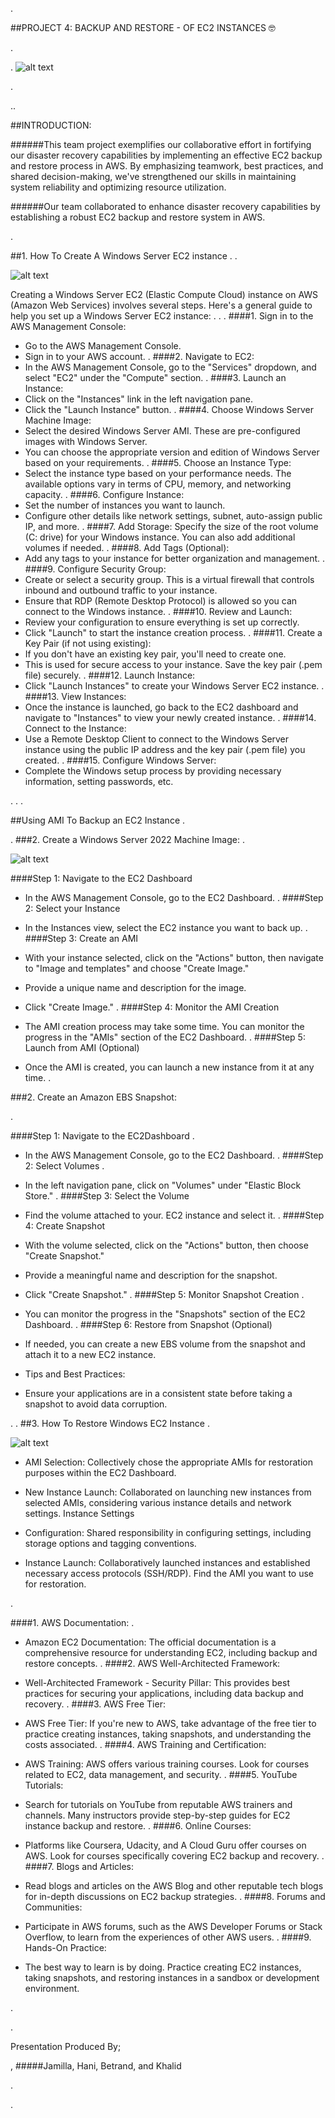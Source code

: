 





.




##PROJECT 4: BACKUP AND RESTORE - OF EC2 INSTANCES 🤓


.

.
![alt text](https://sageaccountssolutions.co.uk/wp-content/uploads/2018/09/backup_animation.gif)



.



..

##INTRODUCTION: 

######This team project exemplifies our collaborative effort in fortifying our disaster recovery capabilities by implementing an effective EC2 backup and restore process in AWS. By emphasizing teamwork, best practices, and shared decision-making, we've strengthened our skills in maintaining system reliability and optimizing resource utilization.

######Our team collaborated to enhance disaster recovery capabilities by establishing a robust EC2 backup and restore system in AWS.


.

##1.  How To Create A Windows Server EC2 instance
.
.

  
![alt text](https://miro.medium.com/v2/resize:fit:828/format:webp/1*YovzCTXsgM3uKnqCzV9Cew.gif)


Creating a Windows Server EC2 (Elastic Compute Cloud) instance on AWS (Amazon Web Services) involves several steps. Here's a general guide to help you set up a Windows Server EC2 instance:
.
.
.
####1. Sign in to the AWS Management Console:
- Go to the AWS Management Console.
- Sign in to your AWS account.
.
####2. Navigate to EC2:
- In the AWS Management Console, go to the "Services" dropdown, and select "EC2" under the "Compute" section.
.
####3. Launch an Instance:
- Click on the "Instances" link in the left navigation pane.
- Click the "Launch Instance" button.
.
####4. Choose Windows Server Machine Image:
- Select the desired Windows Server AMI. These are pre-configured images with Windows Server.
- You can choose the appropriate version and edition of Windows Server based on your requirements.
.
####5. Choose an Instance Type:
- Select the instance type based on your performance needs. The available options vary in terms of CPU, memory, and networking capacity.
.
####6. Configure Instance:
- Set the number of instances you want to launch.
- Configure other details like network settings, subnet, auto-assign public IP, and more.
.
####7. Add Storage:
Specify the size of the root volume (C: drive) for your Windows instance.
You can also add additional volumes if needed.
.
####8. Add Tags (Optional):
- Add any tags to your instance for better organization and management.
.
####9. Configure Security Group:
- Create or select a security group. This is a virtual firewall that controls inbound and outbound traffic to your instance.
- Ensure that RDP (Remote Desktop Protocol) is allowed so you can connect to the Windows instance.
.
####10. Review and Launch:
- Review your configuration to ensure everything is set up correctly.
- Click "Launch" to start the instance creation process.
.
####11. Create a Key Pair (if not using existing):
- If you don't have an existing key pair, you'll need to create one. 
- This is used for secure access to your instance.
Save the key pair (.pem file) securely.
.
####12. Launch Instance:
- Click "Launch Instances" to create your Windows Server EC2 instance.
.
####13. View Instances:
- Once the instance is launched, go back to the EC2 dashboard and navigate to "Instances" to view your newly created instance.
.
####14. Connect to the Instance:
- Use a Remote Desktop Client to connect to the Windows Server instance using the public IP address and the key pair (.pem file) you created.
.
####15. Configure Windows Server:
- Complete the Windows setup process by providing necessary information, setting passwords, etc.





.
.
.

##Using AMI To Backup an EC2 Instance
.

.
###2. Create a Windows Server 2022 Machine Image:
.

![alt text](https://miro.medium.com/v2/resize:fit:828/format:webp/1*3ikIiLV0VljykbThPdPehA.png)



####Step 1: Navigate to the EC2 Dashboard
- In the AWS Management Console, go to the EC2 Dashboard.
.
####Step 2: Select your Instance

- In the Instances view, select the EC2 instance you want to back up.
.
####Step 3: Create an AMI

- With your instance selected, click on the "Actions" button, then navigate to "Image and templates" and choose "Create Image."
- Provide a unique name and description for the image.
- Click "Create Image."
.
####Step 4: Monitor the AMI Creation

- The AMI creation process may take some time. You can monitor the progress in the "AMIs" section of the EC2 Dashboard.
.
####Step 5: Launch from AMI (Optional)

- Once the AMI is created, you can launch a new instance from it at any time.
.


###2. Create an Amazon EBS Snapshot:

.


####Step 1: Navigate to the EC2Dashboard
.
- In the AWS Management Console, go to the EC2 Dashboard.
.
####Step 2: Select Volumes
.
- In the left navigation pane, click on "Volumes" under "Elastic Block Store."
.
####Step 3: Select the Volume
- Find the volume attached to your. EC2 instance and select it.
.
####Step 4: Create Snapshot

- With the volume selected, click on the "Actions" button, then choose "Create Snapshot."

- Provide a meaningful name and description for the snapshot.

- Click "Create Snapshot."
.
####Step 5: Monitor Snapshot Creation
 .
- You can monitor the progress in the "Snapshots" section of the EC2 Dashboard.
.
####Step 6: Restore from Snapshot (Optional)

- If needed, you can create a new EBS volume from the snapshot and attach it to a new EC2 instance.
- Tips and Best Practices:


- Ensure your applications are in a consistent state before taking a snapshot to avoid data corruption.

.
.
##3. How To Restore Windows EC2 Instance
.

![alt text](https://cdn.dribbble.com/users/665790/screenshots/16941214/media/4fd157144032c137fb3bf4e18c3d5fd7.gif)



- AMI Selection: Collectively chose the appropriate AMIs for restoration purposes within the EC2 Dashboard.

- New Instance Launch: Collaborated on launching new instances from selected AMIs, considering various instance details and network settings.
Instance Settings 

- Configuration: Shared responsibility in configuring settings, including storage options and tagging conventions.

- Instance Launch: Collaboratively launched instances and established necessary access protocols (SSH/RDP). Find the AMI you want to use for restoration.


.

####1. AWS Documentation:
.
- Amazon EC2 Documentation: The official documentation is a comprehensive resource for understanding EC2, including backup and restore concepts.
.
####2. AWS Well-Architected Framework:

- Well-Architected Framework - Security Pillar: This provides best practices for securing your applications, including data backup and recovery.
.
####3. AWS Free Tier:
- AWS Free Tier: If you're new to AWS, take advantage of the free tier to practice creating instances, taking snapshots, and understanding the costs associated.
.
####4. AWS Training and Certification:

- AWS Training: AWS offers various training courses. Look for courses related to EC2, data management, and security.
.
####5. YouTube Tutorials:

- Search for tutorials on YouTube from reputable AWS trainers and channels. Many instructors provide step-by-step guides for EC2 instance backup and restore.
.
####6. Online Courses:
- Platforms like Coursera, Udacity, and A Cloud Guru offer courses on AWS. Look for courses specifically covering EC2 backup and recovery.
.
####7. Blogs and Articles:

- Read blogs and articles on the AWS Blog and other reputable tech blogs for in-depth discussions on EC2 backup strategies.
.
####8. Forums and Communities:

- Participate in AWS forums, such as the AWS Developer Forums or Stack Overflow, to learn from the experiences of other AWS users.
.
####9. Hands-On Practice:
- The best way to learn is by doing. Practice creating EC2 instances, taking snapshots, and restoring instances in a sandbox or development environment.







.

.













Presentation Produced By;


,
#####Jamilla, Hani, Betrand, and Khalid 

.

.
#



